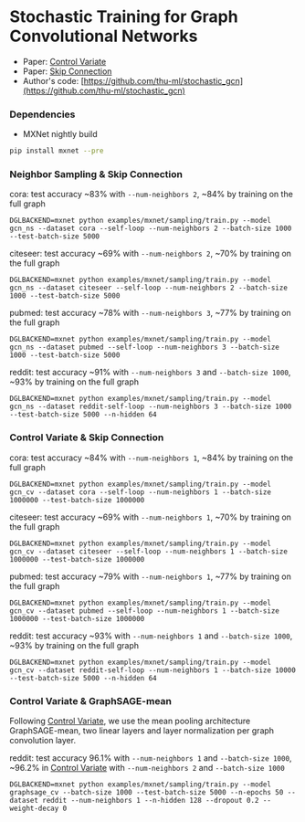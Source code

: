 # Stochastic Training for Graph Convolutional Networks

* Paper: [Control Variate](https://arxiv.org/abs/1710.10568)
* Paper: [Skip Connection](https://arxiv.org/abs/1809.05343)
* Author's code: [https://github.com/thu-ml/stochastic_gcn](https://github.com/thu-ml/stochastic_gcn)

### Dependencies

- MXNet nightly build

```bash
pip install mxnet --pre
```

### Neighbor Sampling & Skip Connection
cora: test accuracy ~83% with `--num-neighbors 2`, ~84% by training on the full graph
```
DGLBACKEND=mxnet python examples/mxnet/sampling/train.py --model gcn_ns --dataset cora --self-loop --num-neighbors 2 --batch-size 1000 --test-batch-size 5000
```

citeseer: test accuracy ~69% with `--num-neighbors 2`, ~70% by training on the full graph
```
DGLBACKEND=mxnet python examples/mxnet/sampling/train.py --model gcn_ns --dataset citeseer --self-loop --num-neighbors 2 --batch-size 1000 --test-batch-size 5000
```

pubmed: test accuracy ~78% with `--num-neighbors 3`, ~77% by training on the full graph
```
DGLBACKEND=mxnet python examples/mxnet/sampling/train.py --model gcn_ns --dataset pubmed --self-loop --num-neighbors 3 --batch-size 1000 --test-batch-size 5000
```

reddit: test accuracy ~91% with `--num-neighbors 3` and `--batch-size 1000`, ~93% by training on the full graph
```
DGLBACKEND=mxnet python examples/mxnet/sampling/train.py --model gcn_ns --dataset reddit-self-loop --num-neighbors 3 --batch-size 1000 --test-batch-size 5000 --n-hidden 64
```


### Control Variate & Skip Connection
cora: test accuracy ~84% with `--num-neighbors 1`, ~84% by training on the full graph
```
DGLBACKEND=mxnet python examples/mxnet/sampling/train.py --model gcn_cv --dataset cora --self-loop --num-neighbors 1 --batch-size 1000000 --test-batch-size 1000000
```

citeseer: test accuracy ~69% with `--num-neighbors 1`, ~70% by training on the full graph
```
DGLBACKEND=mxnet python examples/mxnet/sampling/train.py --model gcn_cv --dataset citeseer --self-loop --num-neighbors 1 --batch-size 1000000 --test-batch-size 1000000
```

pubmed: test accuracy ~79% with `--num-neighbors 1`, ~77% by training on the full graph
```
DGLBACKEND=mxnet python examples/mxnet/sampling/train.py --model gcn_cv --dataset pubmed --self-loop --num-neighbors 1 --batch-size 1000000 --test-batch-size 1000000
```

reddit: test accuracy ~93% with `--num-neighbors 1` and `--batch-size 1000`, ~93% by training on the full graph
```
DGLBACKEND=mxnet python examples/mxnet/sampling/train.py --model gcn_cv --dataset reddit-self-loop --num-neighbors 1 --batch-size 10000 --test-batch-size 5000 --n-hidden 64
```

### Control Variate & GraphSAGE-mean

Following [Control Variate](https://arxiv.org/abs/1710.10568), we use the mean pooling architecture GraphSAGE-mean, two linear layers and layer normalization per graph convolution layer.

reddit: test accuracy 96.1% with `--num-neighbors 1` and `--batch-size 1000`, ~96.2% in [Control Variate](https://arxiv.org/abs/1710.10568) with `--num-neighbors 2` and `--batch-size 1000`
```
DGLBACKEND=mxnet python examples/mxnet/sampling/train.py --model graphsage_cv --batch-size 1000 --test-batch-size 5000 --n-epochs 50 --dataset reddit --num-neighbors 1 --n-hidden 128 --dropout 0.2 --weight-decay 0
```


